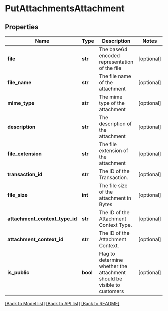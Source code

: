 # PutAttachmentsAttachment

## Properties
Name | Type | Description | Notes
------------ | ------------- | ------------- | -------------
**file** | **str** | The base64 encoded representation of the file | [optional] 
**file_name** | **str** | The file name of the attachment | [optional] 
**mime_type** | **str** | The mime type of the attachment | [optional] 
**description** | **str** | The description of the attachment | [optional] 
**file_extension** | **str** | The file extension of the attachment | [optional] 
**transaction_id** | **str** | The ID of the Transaction. | [optional] 
**file_size** | **int** | The file size of the attachment in Bytes | [optional] 
**attachment_context_type_id** | **str** | The ID of the Attachment Context Type. | [optional] 
**attachment_context_id** | **str** | The ID of the Attachment Context. | [optional] 
**is_public** | **bool** | Flag to determine whether the attachment should be visible to customers | [optional] 

[[Back to Model list]](../README.md#documentation-for-models) [[Back to API list]](../README.md#documentation-for-api-endpoints) [[Back to README]](../README.md)


